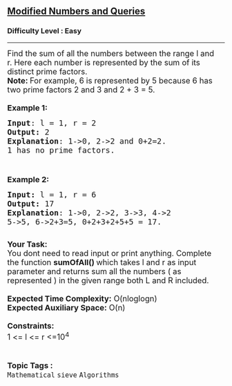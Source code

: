 <h2><a href="https://www.geeksforgeeks.org/problems/modified-numbers-and-queries0904/1?page=1&category=sieve&status=unsolved&sortBy=difficulty">Modified Numbers and Queries</a></h2><h3>Difficulty Level : Easy</h3><hr><div class="problems_problem_content__Xm_eO"><p><span style="font-size:18px">Find the sum of all the numbers between the range l&nbsp;and r.&nbsp;Here each number is represented by the sum of its distinct prime factors.&nbsp;<br>
<strong>Note: </strong>For example, 6 is represented by 5 because 6 has two prime factors 2 and 3 and 2 + 3 = 5.<br>
<br>
<strong>Example 1:</strong></span></p>

<pre><span style="font-size:18px"><strong>Input</strong>: l = 1, r = 2
<strong>Output:</strong>&nbsp;2
<strong>Explanation</strong>: 1-&gt;0, 2-&gt;2 and 0+2=2.
1 has no prime factors.
</span>
</pre>

<p><br>
<span style="font-size:18px"><strong>Example 2:</strong></span></p>

<pre><span style="font-size:18px"><strong>Input: </strong>l = 1, r = 6
<strong>Output:&nbsp;</strong>17
<strong>Explanation</strong>: 1-&gt;0, 2-&gt;2, 3-&gt;3, 4-&gt;2
5-&gt;5, 6-&gt;2+3=5, 0+2+3+2+5+5 = 17. </span>
</pre>

<p><br>
<span style="font-size:18px"><strong>Your Task:&nbsp;&nbsp;</strong><br>
You dont need to read input or print anything. Complete the function <strong>sumOfAll()&nbsp;</strong>which takes l&nbsp;and r&nbsp;as input parameter and returns sum all the numbers ( as represented&nbsp;) in the given range both L and R included.<br>
<br>
<strong>Expected Time Complexity:</strong> O(nloglogn)<br>
<strong>Expected Auxiliary Space:</strong> O(n)<br>
<br>
<strong>Constraints:</strong><br>
1 &lt;= l&nbsp;&lt;= r&nbsp;&lt;=10<sup>4</sup></span></p>
</div><br><p><span style=font-size:18px><strong>Topic Tags : </strong><br><code>Mathematical</code>&nbsp;<code>sieve</code>&nbsp;<code>Algorithms</code>&nbsp;